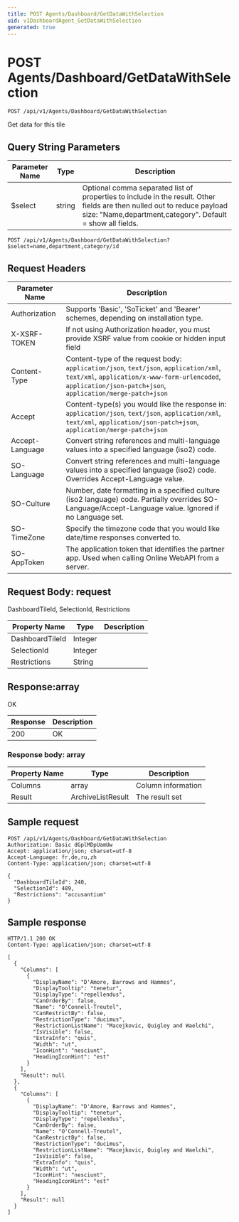 ```yaml
---
title: POST Agents/Dashboard/GetDataWithSelection
uid: v1DashboardAgent_GetDataWithSelection
generated: true
---
```


# POST Agents/Dashboard/GetDataWithSelection

```http
POST /api/v1/Agents/Dashboard/GetDataWithSelection
```

Get data for this tile







## Query String Parameters

| Parameter Name | Type |  Description |
|----------------|------|--------------|
| $select | string |  Optional comma separated list of properties to include in the result. Other fields are then nulled out to reduce payload size: "Name,department,category". Default = show all fields. |

```http
POST /api/v1/Agents/Dashboard/GetDataWithSelection?$select=name,department,category/id
```


## Request Headers

| Parameter Name | Description |
|----------------|-------------|
| Authorization  | Supports 'Basic', 'SoTicket' and 'Bearer' schemes, depending on installation type. |
| X-XSRF-TOKEN   | If not using Authorization header, you must provide XSRF value from cookie or hidden input field |
| Content-Type | Content-type of the request body: `application/json`, `text/json`, `application/xml`, `text/xml`, `application/x-www-form-urlencoded`, `application/json-patch+json`, `application/merge-patch+json` |
| Accept         | Content-type(s) you would like the response in: `application/json`, `text/json`, `application/xml`, `text/xml`, `application/json-patch+json`, `application/merge-patch+json` |
| Accept-Language | Convert string references and multi-language values into a specified language (iso2) code. |
| SO-Language | Convert string references and multi-language values into a specified language (iso2) code. Overrides Accept-Language value. |
| SO-Culture | Number, date formatting in a specified culture (iso2 language) code. Partially overrides SO-Language/Accept-Language value. Ignored if no Language set. |
| SO-TimeZone | Specify the timezone code that you would like date/time responses converted to. |
| SO-AppToken | The application token that identifies the partner app. Used when calling Online WebAPI from a server. |

## Request Body: request 

DashboardTileId, SelectionId, Restrictions 

| Property Name | Type |  Description |
|----------------|------|--------------|
| DashboardTileId | Integer |  |
| SelectionId | Integer |  |
| Restrictions | String |  |

## Response:array

OK

| Response | Description |
|----------------|-------------|
| 200 | OK |

### Response body: array

| Property Name | Type |  Description |
|----------------|------|--------------|
| Columns | array | Column information |
| Result | ArchiveListResult | The result set |

## Sample request

```http!
POST /api/v1/Agents/Dashboard/GetDataWithSelection
Authorization: Basic dGplMDpUamUw
Accept: application/json; charset=utf-8
Accept-Language: fr,de,ru,zh
Content-Type: application/json; charset=utf-8

{
  "DashboardTileId": 240,
  "SelectionId": 489,
  "Restrictions": "accusantium"
}
```

## Sample response

```http_
HTTP/1.1 200 OK
Content-Type: application/json; charset=utf-8

[
  {
    "Columns": [
      {
        "DisplayName": "D'Amore, Barrows and Hammes",
        "DisplayTooltip": "tenetur",
        "DisplayType": "repellendus",
        "CanOrderBy": false,
        "Name": "O'Connell-Treutel",
        "CanRestrictBy": false,
        "RestrictionType": "ducimus",
        "RestrictionListName": "Macejkovic, Quigley and Waelchi",
        "IsVisible": false,
        "ExtraInfo": "quis",
        "Width": "ut",
        "IconHint": "nesciunt",
        "HeadingIconHint": "est"
      }
    ],
    "Result": null
  },
  {
    "Columns": [
      {
        "DisplayName": "D'Amore, Barrows and Hammes",
        "DisplayTooltip": "tenetur",
        "DisplayType": "repellendus",
        "CanOrderBy": false,
        "Name": "O'Connell-Treutel",
        "CanRestrictBy": false,
        "RestrictionType": "ducimus",
        "RestrictionListName": "Macejkovic, Quigley and Waelchi",
        "IsVisible": false,
        "ExtraInfo": "quis",
        "Width": "ut",
        "IconHint": "nesciunt",
        "HeadingIconHint": "est"
      }
    ],
    "Result": null
  }
]
```